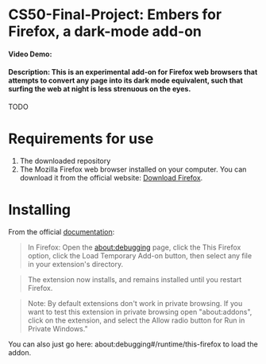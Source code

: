 # CS50-Final-Project: Embers for Firefox, a dark-mode add-on
#### Video Demo:  <URL HERE>
#### Description: This is an experimental add-on for Firefox web browsers that attempts to convert any page into its dark mode equivalent, such that surfing the web at night is less strenuous on the eyes.
TODO

# Requirements for use
1. The downloaded repository
2. The Mozilla Firefox web browser installed on your computer. You can download it from the official website: [Download Firefox](https://www.mozilla.org/en-US/firefox/new/). 

# Installing

From the official [documentation](https://developer.mozilla.org/en-US/docs/Mozilla/Add-ons/WebExtensions/Your_first_WebExtension): 
>In Firefox: Open the [about:debugging](https://firefox-source-docs.mozilla.org/devtools-user/about_colon_debugging/index.html) page, click the This Firefox option, click the Load Temporary Add-on button, then select any file in your extension's directory.

>The extension now installs, and remains installed until you restart Firefox.

>Note: By default extensions don't work in private browsing. If you want to test this extension in private browsing open "about:addons", click on the extension, and select the Allow radio button for Run in Private Windows."

You can also just go here: about:debugging#/runtime/this-firefox to load the addon.